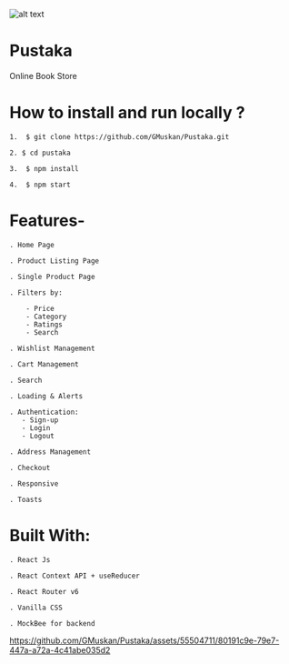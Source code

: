 ![alt text](https://encrypted-tbn0.gstatic.com/images?q=tbn:ANd9GcTTmSEOM679CGNOz7m8xWpiv-AxCAiXu0Yi3w&usqp=CAU.png)

# Pustaka
Online Book Store

# How to install and run locally ?

    1.  $ git clone https://github.com/GMuskan/Pustaka.git

    2. $ cd pustaka

    3.  $ npm install

    4.  $ npm start
    
# Features-

    . Home Page

    . Product Listing Page

    . Single Product Page

    . Filters by:

        - Price
        - Category
        - Ratings
        - Search

    . Wishlist Management

    . Cart Management

    . Search

    . Loading & Alerts

    . Authentication:
       - Sign-up
       - Login
       - Logout

    . Address Management

    . Checkout

    . Responsive

    . Toasts

# Built With:

    . React Js

    . React Context API + useReducer

    . React Router v6

    . Vanilla CSS

    . MockBee for backend
    





https://github.com/GMuskan/Pustaka/assets/55504711/80191c9e-79e7-447a-a72a-4c41abe035d2





